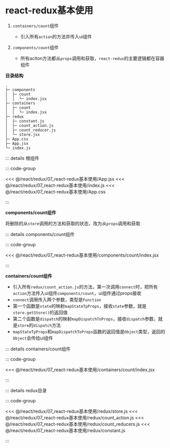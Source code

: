 # react-redux基本使用

1. `containers/count`组件
   - 引入所有`action`的方法并传入ui组件

2. `components/count`组件
   - 所有aciton方法都从`props`调用和获取，`react-redux`的主要逻辑都在容器组件

**目录结构**

```
.
├─ components
│  ├─ count
│  │  └─ index.jsx
├─ containers
│  ├─ count
│  │  └─ index.jsx
├─ redux
│  ├─ constant.js
│  ├─ count_action.js
│  ├─ count_reducer.js
│  └─ store.jsx
├─ App.css
├─ App.jsx
└─ index.js
```


::: details 根组件

::: code-group

<<< @/react/redux/07_react-redux基本使用/App.jsx
<<< @/react/redux/07_react-redux基本使用/index.js
<<< @/react/redux/07_react-redux基本使用/App.css

:::

**components/count组件**

将删除的从`store`调用的方法和获取的状态，改为从`props`调用和获取

::: details components/count组件

::: code-group

<<< @/react/redux/07_react-redux基本使用/components/count/index.jsx

:::

**containers/count组件**

- 引入所有`redux/count_action.js`的方法，第一次调用`connect`时，把所有`action`方法传入ui组件`components/count`，ui组件通过props接收
- `connect`调用传入两个参数，类型是`Function`
- 第一个函数是`state`的映射`mapStateTpProps`，接收`state`参数，就是`store.getStore()`的返回值
- 第二个函数是`dispatch`的映射`mapDispatchToProps`，接收`dispatch`参数，就是`store`的`dispatch`方法
- `mapStateTpProps`和`mapDispatchToProps`函数的返回值是`Object`类型，返回的`Object`会传给ui组件

::: details containers/count组件

::: code-group

<<< @/react/redux/07_react-redux基本使用/containers/count/index.jsx

:::


::: details redux目录

::: code-group

<<< @/react/redux/07_react-redux基本使用/redux/store.js
<<< @/react/redux/07_react-redux基本使用/redux/count_action.js
<<< @/react/redux/07_react-redux基本使用/redux/count_reducers.js
<<< @/react/redux/07_react-redux基本使用/redux/constant.js

:::
